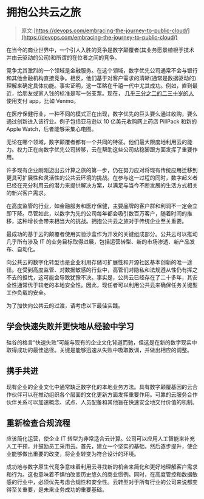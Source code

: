 # 拥抱公共云之旅

> 原文:[https://devops.com/embracing-the-journey-to-public-cloud/](https://devops.com/embracing-the-journey-to-public-cloud/)

在当今的商业世界中，一个引人入胜的竞争是数字颠覆者(其业务愿景植根于技术并由云驱动的公司)和所谓的在位者之间的竞争。

竞争尤其激烈的一个领域是金融服务。在这个领域，数字优先公司通常不会与银行和其他金融机构直接竞争。相反，他们基于对客户需求的清晰(通常是数据驱动的)理解来确定具体功能。事实证明，这一策略在千禧一代中尤其成功。例如，直到最近，给朋友或家人钱的标准是写一张支票。现在， [几乎三分之二的二三十岁的人](https://www.marketwatch.com/story/people-exchanged-176-billion-on-venmo-last-year-because-emoji-2017-04-28-10884541) 使用支付 app，比如 Venmo。

在医疗保健行业，一种不同的模式正在出现，数字优先的巨头要么通过收购，要么通过创新进入该行业。例子包括亚马逊以 10 亿美元收购网上药店 PillPack 和新的 Apple Watch，后者能够采集心电图。

无论在哪个领域，数字颠覆者都有一个共同的特征。他们最大限度地利用云的能力。权力正在向数字优先公司转移，云在帮助这些公司站稳脚跟方面发挥了重要作用。

许多现有企业刚刚迈出云计算之旅的第一步，仍在努力应对将现有传统应用迁移到更具可扩展性和灵活性的公共云环境的挑战。在参与这一过程的同时，数字起义者已经在充分利用云的潜力来提供解决方案，以满足与当今不断发展的生活方式相关的新兴客户需求。

在高度监管的行业，如金融服务和医疗保健，主要品牌的客户群和利润不一定会立即下降。尽管如此，以数字为先的公司每年都会吸引数百万客户，随着时间的推移，这种增长会带来相当大的挑战。拥抱公共云之旅对于传统企业至关重要。

最成功的基于云的颠覆者使用实验沙盒作为开发的关键组成部分。公共云可以推动几乎所有涉及 IT 的业务目标取得进展，包括运营转型、新的市场渗透、新产品发布、自动化。

向公共云的数字化转型也是企业利用存储可扩展性和开源社区基本创新的唯一途径。在受到高度监管、对数据敏感的行业中，高管们对隐私和法规遵从性仍有挥之不去的担忧，这可能会导致犹豫不决。事实是，公共云已经存在了二十多年，其安全性通常优于较老的本地安全性。因此，现任者可以利用公共云来确保任务关键型工作负载的安全。

为了加快向公共云的过渡，请考虑以下最佳实践。

## **学会快速失败并更快地从经验中学习**

硅谷的格言“快速失败”可能与现有的企业文化背道而驰，但这是在新的数字现实中取得成功的最佳途径。关键是能够迅速从失败中吸取教训，并做出相应的调整。

## **携手共进**

现有企业的企业文化中通常缺乏数字化的本地业务方法。具有数字颠覆基因的云合作伙伴可以在推动组织各个层面的文化更新方面发挥重要作用。可靠的云服务合作伙伴关系可以加速概念、试点、人员配备和其他旨在快速安全地交付价值的机制。

## **重新检查合规流程**

应该简化运营，使企业 IT 转型为非常适合云计算。公司可以应用人工智能来补充人工干预，并鼓励员工采用云。首先，建立一个坚实的基础，然后逐步提升，使企业能够做出重要的改变，将企业转变为符合设计的环境。

成功地与数字原生代竞争意味着利用云寻找新的机会来简化和更好地理解客户需求和行为。这也意味着不惧怕改变历史悠久的商业惯例。同时，在高度管控和数据敏感的行业中，必须优先考虑合规性和安全性。云转型对于所有行业的公司来说都变得至关重要，是未来业务成功的重要基础。